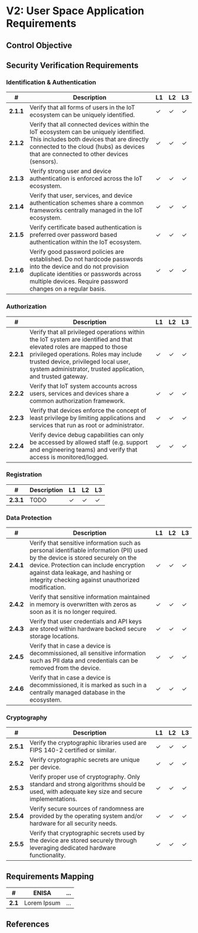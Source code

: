 # V2: User Space Application Requirements

## Control Objective

## Security Verification Requirements

### Identification & Authentication

| # | Description | L1 | L2 | L3 |
| --  | ---------------------- | - | - | - |
| **2.1.1** | Verify that all forms of users in the IoT ecosystem can be uniquely identified.  | ✓ | ✓ | ✓ |
| **2.1.2** | Verify that all connected devices within the IoT ecosystem can be uniquely identified. This includes both devices that are directly connected to the cloud (hubs) as devices that are connected to other devices (sensors). | ✓ | ✓ | ✓ |
| **2.1.3** | Verify strong user and device authentication is enforced across the IoT ecosystem. | ✓ | ✓ | ✓ |
| **2.1.4** | Verify that user, services, and device authentication schemes share a common frameworks centrally managed in the IoT ecosystem. | ✓ | ✓ | ✓ |
| **2.1.5** | Verify certificate based authentication is preferred over password based authentication within the IoT ecosystem. | ✓ | ✓ | ✓ |
| **2.1.6** | Verify good password policies are established. Do not hardcode passwords into the device and do not provision duplicate identities or passwords across multiple devices. Require password changes on a regular basis. | ✓ | ✓ | ✓ |


### Authorization

| # | Description | L1 | L2 | L3 |
| --  | ---------------------- | - | - | - |
| **2.2.1** | Verify that all privileged operations within the IoT system are identified and that elevated roles are mapped to those privileged operations. Roles may include trusted device, privileged local user, system administrator, trusted application, and trusted gateway. | ✓ | ✓ | ✓ |
| **2.2.2** | Verify that IoT system accounts across users, services and devices share a common authorization framework. | ✓ | ✓ | ✓ |
| **2.2.3** | Verify that devices enforce the concept of least privilege by limiting applications and services that run as root or administrator. | ✓ | ✓ | ✓ |
| **2.2.4** | Verify device debug capabilities can only be accessed by allowed staff (e.g. support and engineering teams) and verify that access is monitored/logged. | ✓ | ✓ | ✓ |

### Registration

| # | Description | L1 | L2 | L3 |
| --  | ---------------------- | - | - | - |
| **2.3.1** | TODO | ✓ | ✓ | ✓ |


### Data Protection

| # | Description | L1 | L2 | L3 |
| --  | ---------------------- | - | - | - |
| **2.4.1** | Verify that sensitive information such as personal identifiable information (PII) used by the device is stored securely on the device. Protection can include encryption against data leakage, and hashing or integrity checking against unauthorized modification. | ✓ | ✓ | ✓ |
| **2.4.2** | Verify that sensitive information maintained in memory is overwritten with zeros as soon as it is no longer required. | ✓ | ✓ | ✓ |
| **2.4.3** | Verify that user credentials and API keys are stored within hardware backed secure storage locations. | ✓ | ✓ | ✓ |
| **2.4.5** | Verify that in case a device is decommissioned, all sensitive information such as PII data and credentials can be removed from the device. | ✓ | ✓ | ✓ |
| **2.4.6** | Verify that in case a device is decommissioned, it is marked as such in a centrally managed database in the ecosystem. | ✓ | ✓ | ✓ |


### Cryptography

| # | Description | L1 | L2 | L3 |
| --  | ---------------------- | - | - | - |
| **2.5.1** | Verify the cryptographic libraries used are FIPS 140-2 certified or similar. | ✓ | ✓ | ✓ |
| **2.5.2** | Verify cryptographic secrets are unique per device. | ✓ | ✓ | ✓ |
| **2.5.3** | Verify proper use of cryptography. Only standard and strong algorithms should be used, with adequate key size and secure implementations. | ✓ | ✓ | ✓ |
| **2.5.4** | Verify secure sources of randomness are provided by the operating system and/or hardware for all security needs. | ✓ | ✓ | ✓ |
| **2.5.5** | Verify that cryptographic secrets used by the device are stored securely through leveraging dedicated hardware functionality. | ✓ | ✓ | ✓ |

## Requirements Mapping

| # | ENISA | ... |
| -- | ---------------------- | ---------------------- |
|**2.1** | Lorem Ipsum | ... |

## References
